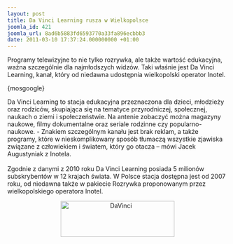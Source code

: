 ```yaml
---
layout: post
title: Da Vinci Learning rusza w Wielkopolsce
joomla_id: 421
joomla_url: 8ad6b5883fd6593770a33fa896ecbbb3
date: 2011-03-10 17:37:24.000000000 +01:00
---
```

Programy telewizyjne to nie tylko rozrywka, ale także wartość edukacyjna, ważna szczeg&oacute;lnie dla najmłodszych widz&oacute;w. Taki właśnie jest Da Vinci Learning, kanał, kt&oacute;ry od niedawna udostępnia wielkopolski operator Inotel.<p>{mosgoogle}</p><p>Da Vinci Learning to stacja edukacyjna przeznaczona dla dzieci, młodzieży oraz rodzic&oacute;w, skupiająca się na tematyce przyrodniczej, społecznej, naukach o ziemi i społeczeństwie. Na antenie zobaczyć można magazyny naukowe, filmy dokumentalne oraz seriale rodzinne czy popularno-naukowe. - Znakiem szczeg&oacute;lnym kanału jest brak reklam, a także programy, kt&oacute;re w nieskomplikowany spos&oacute;b tłumaczą wszystkie zjawiska związane z człowiekiem i światem, kt&oacute;ry go otacza &ndash; m&oacute;wi Jacek Augustyniak z Inotela.<br /><br />Zgodnie z danymi z 2010 roku Da Vinci Learning posiada 5 milion&oacute;w subskrybent&oacute;w w 12 krajach świata. W Polsce stacja dostępna jest od 2007 roku, od niedawna także w pakiecie Rozrywka proponowanym przez wielkopolskiego operatora Inotel.</p><p align="center"><img src="images/img/davinci.jpg" alt="DaVinci" width="260" height="82" /> </p>
